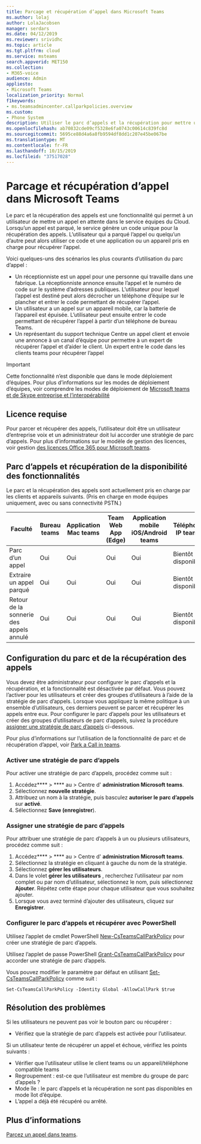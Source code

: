 ```yaml
---
title: Parcage et récupération d’appel dans Microsoft Teams
ms.author: lolaj
author: LolaJacobsen
manager: serdars
ms.date: 04/12/2019
ms.reviewer: srividhc
ms.topic: article
ms.tgt.pltfrm: cloud
ms.service: msteams
search.appverid: MET150
ms.collection:
- M365-voice
audience: Admin
appliesto:
- Microsoft Teams
localization_priority: Normal
f1keywords:
- ms.teamsadmincenter.callparkpolicies.overview
ms.custom:
- Phone System
description: Utiliser le parc d’appels et la récupération pour mettre un appel en attente dans le service équipes du Cloud.
ms.openlocfilehash: ab70832cde09cf5328e6fa0743c00614c839fc8d
ms.sourcegitcommit: 5695ce88d4a6a8fb9594df8dd1c207e45be067be
ms.translationtype: MT
ms.contentlocale: fr-FR
ms.lasthandoff: 10/15/2019
ms.locfileid: "37517028"
---
```

# <a name="call-park-and-retrieve-in-microsoft-teams"></a>Parcage et récupération d’appel dans Microsoft Teams

Le parc et la récupération des appels est une fonctionnalité qui permet à un utilisateur de mettre un appel en attente dans le service équipes du Cloud. Lorsqu’un appel est parqué, le service génère un code unique pour la récupération des appels. L’utilisateur qui a parqué l’appel ou quelqu’un d’autre peut alors utiliser ce code et une application ou un appareil pris en charge pour récupérer l’appel. 

Voici quelques-uns des scénarios les plus courants d’utilisation du parc d’appel : 

- Un réceptionniste est un appel pour une personne qui travaille dans une fabrique. La réceptionniste annonce ensuite l’appel et le numéro de code sur le système d’adresses publiques. L’utilisateur pour lequel l’appel est destiné peut alors décrocher un téléphone d’équipe sur le plancher et entrer le code permettant de récupérer l’appel.
- Un utilisateur a un appel sur un appareil mobile, car la batterie de l’appareil est épuisée. L’utilisateur peut ensuite entrer le code permettant de récupérer l’appel à partir d’un téléphone de bureau Teams.
- Un représentant du support technique Centre un appel client et envoie une annonce à un canal d’équipe pour permettre à un expert de récupérer l’appel et d’aider le client. Un expert entre le code dans les clients teams pour récupérer l’appel

> [!IMPORTANT]
> Cette fonctionnalité n’est disponible que dans le mode déploiement d’équipes. Pour plus d’informations sur les modes de déploiement d’équipes, voir comprendre les modes de déploiement de [Microsoft teams et de Skype entreprise et l’interopérabilité](teams-and-skypeforbusiness-coexistence-and-interoperability.md)

## <a name="license-required"></a>Licence requise

Pour parcer et récupérer des appels, l’utilisateur doit être un utilisateur d’entreprise voix et un administrateur doit lui accorder une stratégie de parc d’appels. Pour plus d’informations sur le modèle de gestion des licences, voir gestion [des licences Office 365 pour Microsoft teams](office-365-licensing.md).

## <a name="call-park-and-retrieve-feature-availability"></a>Parc d’appels et récupération de la disponibilité des fonctionnalités

Le parc et la récupération des appels sont actuellement pris en charge par les clients et appareils suivants. (Pris en charge en mode équipes uniquement, avec ou sans connectivité PSTN.)

| Faculté | Bureau teams | Application Mac teams | Team Web App (Edge) |Application mobile iOS/Android teams | Téléphone IP teams | Téléphone IP Skype entreprise |
|------------|---------------|---------------|----------------------|-----------------------------|----------------|-----------------------------|
| Parc d’un appel | Oui | Oui | Oui | Oui | Bientôt disponible| Non |
| Extraire un appel parqué | Oui | Oui | Oui | Oui | Bientôt disponible| Non |
| Retour de la sonnerie des appels annulé | Oui | Oui | Oui | Oui | Bientôt disponible| Non |

## <a name="configuring-call-park-and-retrieve"></a>Configuration du parc et de la récupération des appels

Vous devez être administrateur pour configurer le parc d’appels et la récupération, et la fonctionnalité est désactivée par défaut. Vous pouvez l’activer pour les utilisateurs et créer des groupes d’utilisateurs à l’aide de la stratégie de parc d’appels. Lorsque vous appliquez la même politique à un ensemble d’utilisateurs, ces derniers peuvent se parcer et récupérer les appels entre eux. Pour configurer le parc d’appels pour les utilisateurs et créer des groupes d’utilisateurs de parc d’appels, suivez la procédure [assigner une stratégie de parc d’appels](#assign-a-call-park-policy) ci-dessous.

Pour plus d’informations sur l’utilisation de la fonctionnalité de parc et de récupération d’appel, voir [Park a Call in teams](https://support.office.com/article/park-a-call-in-teams-8538c063-d676-4e9a-8045-fc3b7299bb2f).

### <a name="enable-a-call-park-policy"></a>Activer une stratégie de parc d’appels

Pour activer une stratégie de parc d’appels, procédez comme suit :

1. Accédez**** > **** au > Centre d' **administration Microsoft teams**.
2. Sélectionnez **nouvelle stratégie**.
3. Attribuez un nom à la stratégie, puis basculez **autoriser le parc d’appels** sur **activé**.
4. Sélectionnez **Save (enregistrer**).

### <a name="assign-a-call-park-policy"></a>Assigner une stratégie de parc d’appels

Pour attribuer une stratégie de parc d’appels à un ou plusieurs utilisateurs, procédez comme suit :

1. Accédez**** > **** au > Centre d' **administration Microsoft teams**.
2. Sélectionnez la stratégie en cliquant à gauche du nom de la stratégie.
3. Sélectionnez **gérer les utilisateurs**.
4. Dans le volet **gérer les utilisateurs** , recherchez l’utilisateur par nom complet ou par nom d’utilisateur, sélectionnez le nom, puis sélectionnez **Ajouter**. Répétez cette étape pour chaque utilisateur que vous souhaitez ajouter.
5. Lorsque vous avez terminé d’ajouter des utilisateurs, cliquez sur **Enregistrer**.
 
### <a name="configure-call-park-and-retrieve-with-powershell"></a>Configurer le parc d’appels et récupérer avec PowerShell

Utilisez l’applet de cmdlet PowerShell [New-CsTeamsCallParkPolicy](https://docs.microsoft.com/powershell/module/skype/new-csteamscallparkpolicy?view=skype-ps) pour créer une stratégie de parc d’appels.

Utilisez l’applet de passe PowerShell [Grant-CsTeamsCallParkPolicy](https://docs.microsoft.com/powershell/module/skype/grant-csteamscallparkpolicy?view=skype-ps) pour accorder une stratégie de parc d’appels.

Vous pouvez modifier le paramètre par défaut en utilisant [Set-CsTeamsCallParkPolicy](https://docs.microsoft.com/powershell/module/skype/set-csteamscallparkpolicy?view=skype-ps) comme suit :

`Set-CsTeamsCallParkPolicy -Identity Global -AllowCallPark $true`


## <a name="troubleshooting"></a>Résolution des problèmes

Si les utilisateurs ne peuvent pas voir le bouton parc ou récupérer : 

- Vérifiez que la stratégie de parc d’appels est activée pour l’utilisateur. 

Si un utilisateur tente de récupérer un appel et échoue, vérifiez les points suivants :

- Vérifier que l’utilisateur utilise le client teams ou un appareil/téléphone compatible teams
- Regroupement : est-ce que l’utilisateur est membre du groupe de parc d’appels ?
- Mode île : le parc d’appels et la récupération ne sont pas disponibles en mode îlot d’équipe.
- L’appel a déjà été récupéré ou arrêté.

## <a name="more-information"></a>Plus d’informations

[Parcez un appel dans teams](https://support.office.com/article/park-a-call-in-teams-8538c063-d676-4e9a-8045-fc3b7299bb2f).